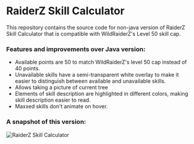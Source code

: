# RaiderZ Skill Calculator

This repository contains the source code for non-java version of RaiderZ Skill Calculator that is compatible with WildRaiderZ's Level 50 skill cap.

### Features and improvements over Java version:
* Available points are 50 to match WildRaiderZ's level 50 cap instead of 40 points.
* Unavailable skills have a semi-transparent white overlay to make it easier to distinguish between available and unavailable skills.
* Allows taking a picture of current tree
* Elements of skill description are highlighted in different colors, making skill description easier to read.
* Maxxed skills don't animate on hover.

### A snapshot of this version:

![RaiderZ Skill Calculator](https://i.imgur.com/JzhGVzG.png)
